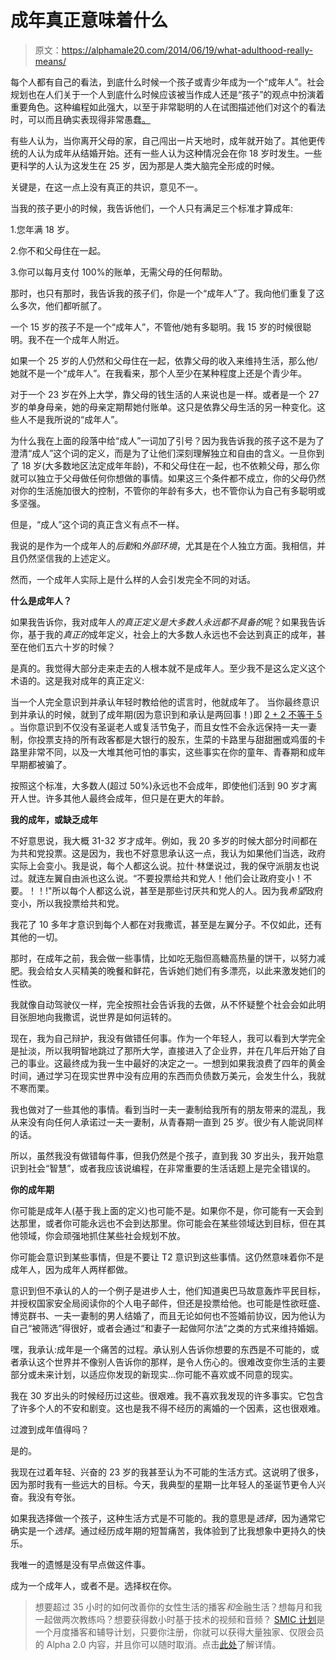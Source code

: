 # 成年真正意味着什么

> 原文：<https://alphamale20.com/2014/06/19/what-adulthood-really-means/>

每个人都有自己的看法，到底什么时候一个孩子或青少年成为一个“成年人”。社会规划也在人们关于一个人到底什么时候应该被当作成人还是“孩子”的观点中扮演着重要角色。这种编程如此强大，以至于非常聪明的人在试图描述他们对这个的看法时，可以而且确实表现得非常愚蠢[。](https://blackdragonblog.com/2012/03/04/societys-hypocrisy-about-age/ "When Are You An Adult?")

有些人认为，当你离开父母的家，自己闯出一片天地时，成年就开始了。其他更传统的人认为成年从结婚开始。还有一些人认为这种情况会在你 18 岁时发生。一些更科学的人认为这发生在 25 岁，因为那是人类大脑完全形成的时候。

关键是，在这一点上没有真正的共识，意见不一。

当我的孩子更小的时候，我告诉他们，一个人只有满足三个标准才算成年:

1.您年满 18 岁。

2.你不和父母住在一起。

3.你可以每月支付 100%的账单，无需父母的任何帮助。

那时，也只有那时，我告诉我的孩子们，你是一个“成年人”了。我向他们重复了这么多次，他们都听腻了。

一个 15 岁的孩子不是一个“成年人”，不管他/她有多聪明。我 15 岁的时候很聪明。我不在一个成年人附近。

如果一个 25 岁的人仍然和父母住在一起，依靠父母的收入来维持生活，那么他/她就不是一个“成年人”。在我看来，那个人至少在某种程度上还是个青少年。

对于一个 23 岁在外上大学，靠父母的钱生活的人来说也是一样。或者是一个 27 岁的单身母亲，她的母亲定期帮她付账单。这只是依靠父母生活的另一种变化。这些人不是我所说的“成年人”。

为什么我在上面的段落中给“成人”一词加了引号？因为我告诉我的孩子这不是为了澄清“成人”这个词的定义，而是为了让他们深刻理解独立和自由的含义。一旦你到了 18 岁(大多数地区法定成年年龄)，不和父母住在一起，也不依赖父母，那么你就可以独立于父母做任何你想做的事情。如果这三个条件都不成立，你的父母仍然对你的生活施加很大的控制，不管你的年龄有多大，也不管你认为自己有多聪明或多坚强。

但是，“成人”这个词的真正含义有点不一样。

我说的是作为一个成年人的*后勤*和*外部环境*，尤其是在个人独立方面。我相信，并且仍然坚信我的上述定义。

然而，一个成年人实际上是什么样的人会引发完全不同的对话。

**什么是成年人？**

如果我告诉你，我对成年人*的真正定义是大多数人永远都不具备的*呢？如果我告诉你，基于我的*真正的*成年定义，社会上的大多数人永远也不会达到真正的成年，甚至在他们五六十岁的时候？

是真的。我觉得大部分走来走去的人根本就不是成年人。至少我不是这么定义这个术语的。这是我对成年的真正定义:

当一个人完全意识到并承认年轻时教给他的谎言时，他就成年了。 当你最终意识到并承认的时候，就到了成年期(因为意识到和承认是两回事！)即 [2 + 2 不等于 5](https://blackdragonblog.com/2013/11/24/2-2-5/ "2 + 2 = 5") 。当你意识到不仅没有圣诞老人或复活节兔子，而且女性不会永远保持一夫一妻制，你投票支持的所有政客都是大银行的股东，生菜的卡路里与甜甜圈或鸡蛋的卡路里非常不同，以及一大堆其他可怕的事实，这些事实在你的童年、青春期和成年早期都被骗了。

按照这个标准，大多数人(超过 50%)永远也不会成年，即使他们活到 90 岁才离开人世。许多其他人最终会成年，但只是在更大的年龄。

**我的成年，或缺乏成年**

不好意思说，我大概 31-32 岁才成年。例如，我 20 多岁的时候大部分时间都在为共和党投票。这是因为，我也不好意思承认这一点，我认为如果他们当选，政府实际上会变小。我是说，每个人都这么说。拉什·林堡说过，我的保守派朋友也说过。就连左翼自由派也这么说。“不要投票给共和党人！他们会让政府变小！不要。！！!"所以每个人都这么说，甚至是那些讨厌共和党人的人。因为我*希望*政府变小，所以我投票给共和党。

我花了 10 多年才意识到每个人都在对我撒谎，甚至是左翼分子。不仅如此，还有其他的一切。

那时，在成年之前，我会做一些事情，比如吃无脂但高糖高热量的饼干，以努力减肥。我会给女人买精美的晚餐和鲜花，告诉她们她们有多漂亮，以此来激发她们的性欲。

我就像自动驾驶仪一样，完全按照社会告诉我的去做，从不怀疑整个社会会如此明目张胆地向我撒谎，说世界是如何运转的。

现在，我为自己辩护，我没有做错任何事。作为一个年轻人，我可以看到大学完全是扯淡，所以我明智地跳过了那所大学，直接进入了企业界，并在几年后开始了自己的事业。这最终成为我一生中最好的决定之一。一想到如果我浪费了四年的黄金时间，通过学习在现实世界中没有应用的东西而负债数万美元，会发生什么，我就不寒而栗。

我也做对了一些其他的事情。看到当时一夫一妻制给我所有的朋友带来的混乱，我从来没有向任何人承诺过一夫一妻制，从青春期一直到 25 岁。很少有人能说同样的话。

所以，虽然我没有做错每件事，但我仍然是个孩子，直到我 30 岁出头，我开始意识到社会“智慧”，或者我应该说编程，在非常重要的生活话题上是完全错误的。

**你的成年期**

你可能是成年人(基于我上面的定义)也可能不是。如果你不是，你可能有一天会到达那里，或者你可能永远也不会到达那里。你可能会在某些领域达到目标，但在其他领域，你会顽强地抓住某些社会规划不放。

你可能会意识到某些事情，但是不要让 T2 意识到这些事情。这仍然意味着你不是成年人，因为成年人两样都做。

意识到但不承认的人的一个例子是进步人士，他们知道奥巴马故意轰炸平民目标，并授权国家安全局阅读你的个人电子邮件，但还是投票给他。也可能是性欲旺盛、博览群书、一夫一妻制的男人结婚了，而且无论如何也不签婚前协议，因为他认为自己“被筛选”得很好，或者会通过“和妻子一起做阿尔法”之类的方式来维持婚姻。

嘿，我承认:成年是一个痛苦的过程。承认别人告诉你想要的东西是不可能的，或者承认这个世界并不像别人告诉你的那样，是令人伤心的。很难改变你生活的主要部分或未来计划，以适应你发现的新现实...你可能不喜欢或不同意的现实。

我在 30 岁出头的时候经历过这些。很艰难。我不喜欢我发现的许多事实。它包含了许多个人的不安和剧变。这也是我不得不经历的离婚的一个因素，这也很艰难。

过渡到成年值得吗？

是的。

我现在过着年轻、兴奋的 23 岁的我甚至认为不可能的生活方式。这说明了很多，因为那时我有一些远大的目标。今天，我典型的星期一比年轻人的圣诞节更令人兴奋。我没有夸张。

如果我选择做一个孩子，这种生活方式是不可能的。我的意思是*选择*，因为通常它确实是一个*选择*。通过经历成年期的短暂痛苦，我体验到了比我想象中更持久的快乐。

我唯一的遗憾是没有早点做这件事。

成为一个成年人，或者不是。选择权在你。

> 想要超过 35 小时的如何改善你的女性生活的播客*和*金融生活？想每月和我一起做两次教练吗？想要获得数小时基于技术的视频和音频？ [SMIC 计划](https://alphamale20.kartra.com/page/vIL17)是一个月度播客和辅导计划，只要你注册，你就可以获得大量独家、仅限会员的 Alpha 2.0 内容，并且你可以随时取消。点击[此处](https://alphamale20.kartra.com/page/vIL17)了解详情。
> 
> 